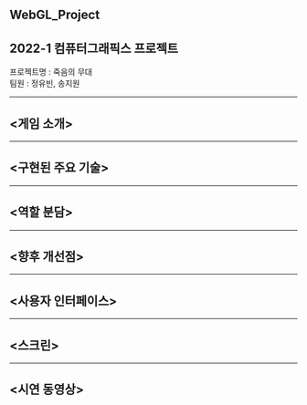 ## WebGL_Project
## 2022-1 컴퓨터그래픽스 프로젝트   
프로젝트명 : 죽음의 무대   
팀원 : 정유빈, 송지원   

---
## <게임 소개>

---
## <구현된 주요 기술>

---
## <역할 분담>

---
## <향후 개선점>

---
## <사용자 인터페이스>

---
## <스크린>

---
## <시연 동영상>
